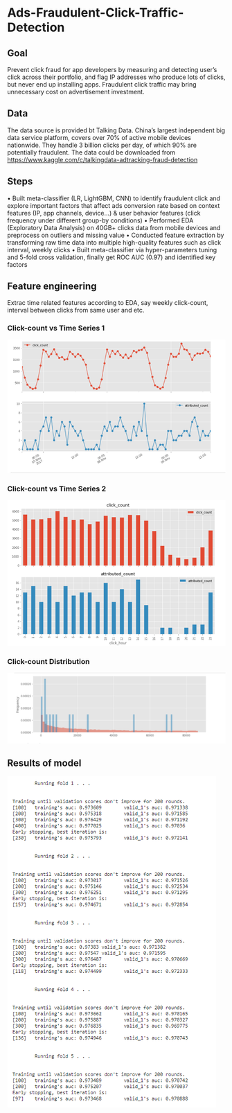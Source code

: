 # Ads-Fraudulent-Click-Traffic-Detection
## Goal
Prevent click fraud for app developers by measuring and detecting  user’s click across their portfolio, and flag IP addresses who produce lots of clicks, but never end up installing apps. Fraudulent click traffic may bring unnecessary cost on advertisement investment.
## Data
The data source is provided bt Talking Data. China’s largest independent big data service platform, covers over 70% of active mobile devices nationwide. They handle 3 billion clicks per day, of which 90% are potentially fraudulent. The data could be downloaded from https://www.kaggle.com/c/talkingdata-adtracking-fraud-detection
## Steps
•	Built meta-classifier (LR, LightGBM, CNN) to identify fraudulent click and explore important factors that affect ads conversion rate based on context features (IP, app channels, device...) & user behavior features (click frequency under different group-by conditions)
•	Performed EDA (Exploratory Data Analysis) on 40GB+ clicks data from mobile devices and preprocess on outliers and missing value 
•	Conducted feature extraction by transforming raw time data into multiple high-quality features such as click interval, weekly clicks
•	Built meta-classifier via hyper-parameters tuning and 5-fold cross validation, finally get ROC AUC (0.97) and identified key factors 

## Feature engineering
Extrac time related features according to EDA, say weekly click-count, interval between clicks from same user and etc.
### Click-count vs Time Series 1
![R0](https://github.com/Azure-Whale/Ads-Fraudulent-Click-Traffic-Detection-/blob/master/R0.png)
### Click-count vs Time Series 2
![R1](https://github.com/Azure-Whale/Ads-Fraudulent-Click-Traffic-Detection-/blob/master/R1.png)
### Click-count Distribution
![R2](https://github.com/Azure-Whale/Ads-Fraudulent-Click-Traffic-Detection-/blob/master/R2.png)
## Results of model
![R](https://github.com/Azure-Whale/Ads-Fraudulent-Click-Traffic-Detection-/blob/master/Results.png)

